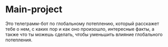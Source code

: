 # Main-project
Это телеграмм-бот по глобальному потеплению, который расскажет тебе о нем, с каких пор и как оно произошло, интересные факты, а также что ты можешь сделать, чтобы уменьшить влияние глобального потепления.

